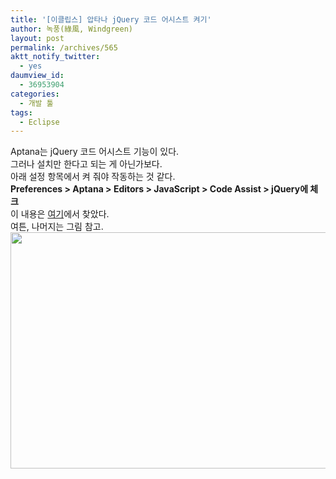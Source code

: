 ```yaml
---
title: '[이클립스] 압타나 jQuery 코드 어시스트 켜기'
author: 녹풍(綠風, Windgreen)
layout: post
permalink: /archives/565
aktt_notify_twitter:
  - yes
daumview_id:
  - 36953904
categories:
  - 개발 툴
tags:
  - Eclipse
---
```

Aptana는 jQuery 코드 어시스트 기능이 있다.  
그러나 설치만 한다고 되는 게 아닌가보다.  
아래 설정 항목에서 켜 줘야 작동하는 것 같다.  
<span style="font-weight: bold;">Preferences > Aptana > Editors > JavaScript > Code Assist > jQuery에 체크</span>  
이 내용은 <a target="_blank" href="http://stackoverflow.com/questions/1351847/aptana-plugin-for-eclipse-and-jquery-code-assist">여기</a>에서 찾았다.  
여튼, 나머지는 그림 참고.  
<img src="http://dl.dropboxusercontent.com/u/15546257/blog/mytory/old-images/1/cfile6.uf.135571474D4BC8F51FE9B6.png" class="aligncenter" width="580" height="378" alt="" />